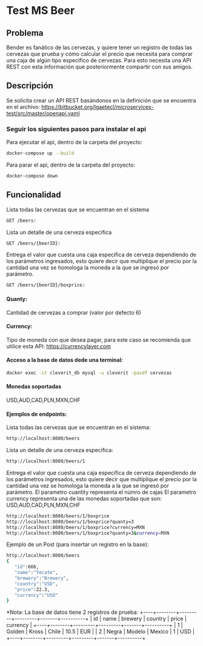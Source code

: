 # Test MS Beer

## Problema

Bender es fanático de las cervezas, y quiere tener un registro de todas las cervezas que prueba y cómo calcular el precio que necesita para comprar una caja de algún tipo especifico de cervezas. Para esto necesita una API REST con esta información que posteriormente compartir con sus amigos.

## Descripción

Se solicita crear un API REST basándonos en la definición que se encuentra en el archivo: https://bitbucket.org/lgaetecl/microservices-test/src/master/openapi.yaml

### Seguir los siguientes pasos para instalar el api

Para ejecutar el api, dentro de la carpeta del proyecto:
```sh
docker-compose up --build
```
Para parar el api, dentro de la carpeta del proyecto:
```sh
docker-compose down
```

## Funcionalidad

Lista todas las cervezas que se encuentran en el sistema
```sh
GET /beers: 
```
Lista un detalle de una cerveza especifica
```sh
GET /beers/{beerID}: 
```
Entrega el valor que cuesta una caja especifica de cerveza dependiendo de los parámetros ingresados, esto quiere decir que multiplique el precio por la cantidad una vez se homologa la moneda a la que se ingresó por parámetro.
```sh
GET /beers/{beerID}/boxprice: 
```

#### Quanty: 
Cantidad de cervezas a comprar (valor por defecto 6) 

#### Currency: 
Tipo de moneda con que desea pagar, para este caso se recomienda que utilice esta API: https://currencylayer.com 

#### Acceso a la base de datos dede una terminal: 
```sh
docker exec -it cleverit_db mysql -u cleverit -pasdf cervezas
```

#### Monedas soportadas
USD,AUD,CAD,PLN,MXN,CHF

#### Ejemplos de endpoints:

Lista todas las cervezas que se encuentran en el sistema:
```sh
http://localhost:8080/beers
```

Lista un detalle de una cerveza especifica:
```sh
http://localhost:8080/beers/1
```

Entrega el valor que cuesta una caja especifica de cerveza dependiendo de los parámetros ingresados, esto quiere decir que multiplique el precio por la cantidad una vez se homologa la moneda a la que se ingresó por parámetro.
El parametro cuantity representa el númro de cajas
El parametro currency representa una de las monedas soportadas que son: USD,AUD,CAD,PLN,MXN,CHF

```sh
http://localhost:8080/beers/1/boxprice
http://localhost:8080/beers/1/boxprice?quanty=3
http://localhost:8080/beers/1/boxprice?currency=MXN
http://localhost:8080/beers/1/boxprice?quanty=3&currency=MXN
```

Ejemplo de un Post (para insertar un registro en la base):
```sh
http://localhost:8080/beers
{
   "id":666,
   "name":"Tecate",
   "brewery":"Brewery",
   "country":"USD",
   "price":22.3,
   "currency":"USD"
}
```

*Nota:
La base de datos tiene 2 registros de prueba:
+----+--------+---------+---------+-------+----------+
| id | name   | brewery | country | price | currency |
+----+--------+---------+---------+-------+----------+
|  1 | Golden | Kross   | Chile   |  10.5 | EUR      |
|  2 | Negra  | Modelo  | Mexico  |     1 | USD      |
+----+--------+---------+---------+-------+----------+
